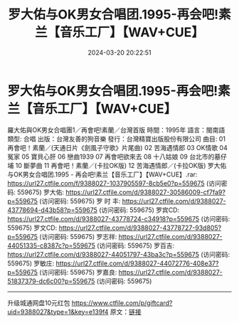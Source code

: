 ﻿---
title: 罗大佑与OK男女合唱团.1995-再会吧!素兰【音乐工厂】【WAV+CUE】
date: 2024-03-20 20:22:51
categories: WAV车载音乐、镜像
tags: 华语中文
---
# 罗大佑与OK男女合唱团.1995-再会吧!素兰【音乐工厂】【WAV+CUE】

羅大佑與OK男女合唱團1／再會吧!素蘭／台灣首版
時間：1995年
語言：閩南語
類型: 合唱
出版：台灣友善的狗音樂
發行：台灣精寶出版股份有限公司
曲目:
01 再會吧！素蘭／(天通日片《劍風子守歌》片尾曲)
02 苦海遇情郎
03 OK情歌
04 冤家
05 寶貝心肝
06 戀曲1939
07 再會吧欲來去
08 十八姑娘
09 台北市的墓仔埔
10 斷夢曲
11 再會吧！素蘭／(卡拉OK版)
12 苦海遇情郎／(卡拉OK版)
罗大佑与OK男女合唱团.1995 - 再会吧!素兰【音乐工厂】【WAV+CUE】.rar: https://url27.ctfile.com/f/9388027-1037905597-8cb5e0?p=559675
(访问密码: 559675)
罗大佑: https://url27.ctfile.com/d/9388027-30586009-cf7fa9?p=559675
(访问密码: 559675)
罗 时 丰: https://url27.ctfile.com/d/9388027-43778694-d43b58?p=559675
(访问密码: 559675)
罗宾CD: https://url27.ctfile.com/d/9388027-43778724-c34918?p=559675
(访问密码: 559675)
罗文CD: https://url27.ctfile.com/d/9388027-43778727-93d805?p=559675
(访问密码: 559675)
罗志祥: https://url27.ctfile.com/d/9388027-44051335-c8387c?p=559675
(访问密码: 559675)
罗百吉: https://url27.ctfile.com/d/9388027-44051797-43ba3c?p=559675
(访问密码: 559675)
罗敏庄: https://url27.ctfile.com/d/9388027-44072776-408e37?p=559675
(访问密码: 559675)
罗嘉良: https://url27.ctfile.com/d/9388027-51837379-dc6c00?p=559675
(访问密码: 559675)
*******************************************************************************
升级城通网盘10元红包 https://www.ctfile.com/p/giftcard?uid=9388027&type=1&key=e139f4
原文：[链接](https://blog.sina.com.cn/s/blog_1647c7e76010314t9.html)